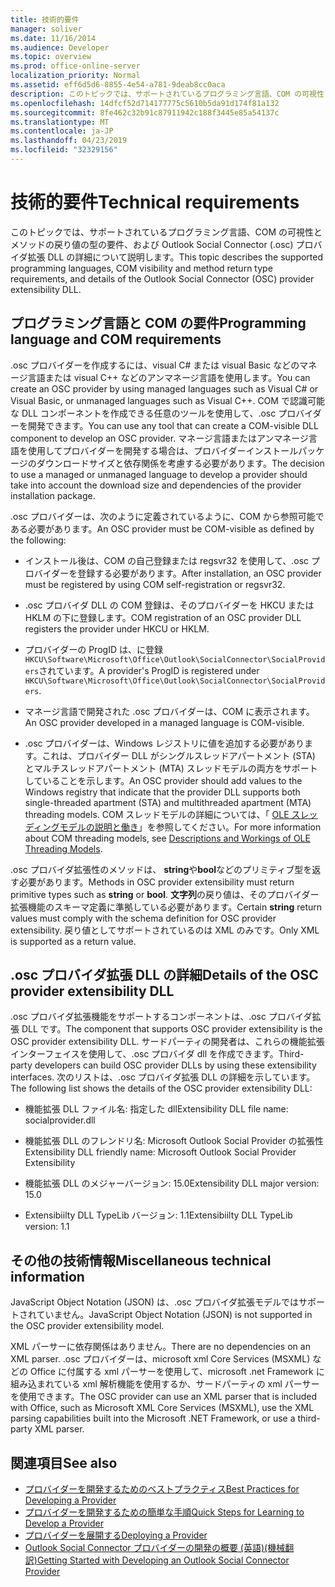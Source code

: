 ```yaml
---
title: 技術的要件
manager: soliver
ms.date: 11/16/2014
ms.audience: Developer
ms.topic: overview
ms.prod: office-online-server
localization_priority: Normal
ms.assetid: eff6d5d6-8855-4e54-a781-9deab8cc0aca
description: このトピックでは、サポートされているプログラミング言語、COM の可視性とメソッドの戻り値の型の要件、および Outlook Social Connector (.osc) プロバイダ拡張 DLL の詳細について説明します。
ms.openlocfilehash: 14dfcf52d714177775c5610b5da91d174f81a132
ms.sourcegitcommit: 8fe462c32b91c87911942c188f3445e85a54137c
ms.translationtype: MT
ms.contentlocale: ja-JP
ms.lasthandoff: 04/23/2019
ms.locfileid: "32329156"
---
```

# <a name="technical-requirements"></a><span data-ttu-id="ab300-103">技術的要件</span><span class="sxs-lookup"><span data-stu-id="ab300-103">Technical requirements</span></span>

<span data-ttu-id="ab300-104">このトピックでは、サポートされているプログラミング言語、COM の可視性とメソッドの戻り値の型の要件、および Outlook Social Connector (.osc) プロバイダ拡張 DLL の詳細について説明します。</span><span class="sxs-lookup"><span data-stu-id="ab300-104">This topic describes the supported programming languages, COM visibility and method return type requirements, and details of the Outlook Social Connector (OSC) provider extensibility DLL.</span></span> 
  
## <a name="programming-language-and-com-requirements"></a><span data-ttu-id="ab300-105">プログラミング言語と COM の要件</span><span class="sxs-lookup"><span data-stu-id="ab300-105">Programming language and COM requirements</span></span>

<span data-ttu-id="ab300-106">.osc プロバイダーを作成するには、visual C# または visual Basic などのマネージ言語または visual C++ などのアンマネージ言語を使用します。</span><span class="sxs-lookup"><span data-stu-id="ab300-106">You can create an OSC provider by using managed languages such as Visual C# or Visual Basic, or unmanaged languages such as Visual C++.</span></span> <span data-ttu-id="ab300-107">COM で認識可能な DLL コンポーネントを作成できる任意のツールを使用して、.osc プロバイダーを開発できます。</span><span class="sxs-lookup"><span data-stu-id="ab300-107">You can use any tool that can create a COM-visible DLL component to develop an OSC provider.</span></span> <span data-ttu-id="ab300-108">マネージ言語またはアンマネージ言語を使用してプロバイダーを開発する場合は、プロバイダーインストールパッケージのダウンロードサイズと依存関係を考慮する必要があります。</span><span class="sxs-lookup"><span data-stu-id="ab300-108">The decision to use a managed or unmanaged language to develop a provider should take into account the download size and dependencies of the provider installation package.</span></span>
  
<span data-ttu-id="ab300-109">.osc プロバイダーは、次のように定義されているように、COM から参照可能である必要があります。</span><span class="sxs-lookup"><span data-stu-id="ab300-109">An OSC provider must be COM-visible as defined by the following:</span></span>
  
- <span data-ttu-id="ab300-110">インストール後は、COM の自己登録または regsvr32 を使用して、.osc プロバイダーを登録する必要があります。</span><span class="sxs-lookup"><span data-stu-id="ab300-110">After installation, an OSC provider must be registered by using COM self-registration or regsvr32.</span></span>
    
- <span data-ttu-id="ab300-111">.osc プロバイダ DLL の COM 登録は、そのプロバイダーを HKCU または HKLM の下に登録します。</span><span class="sxs-lookup"><span data-stu-id="ab300-111">COM registration of an OSC provider DLL registers the provider under HKCU or HKLM.</span></span> 
    
- <span data-ttu-id="ab300-112">プロバイダーの ProgID は、に登録`HKCU\Software\Microsoft\Office\Outlook\SocialConnector\SocialProviders`されています。</span><span class="sxs-lookup"><span data-stu-id="ab300-112">A provider's ProgID is registered under  `HKCU\Software\Microsoft\Office\Outlook\SocialConnector\SocialProviders`.</span></span>
    
- <span data-ttu-id="ab300-113">マネージ言語で開発された .osc プロバイダーは、COM に表示されます。</span><span class="sxs-lookup"><span data-stu-id="ab300-113">An OSC provider developed in a managed language is COM-visible.</span></span>
    
- <span data-ttu-id="ab300-114">.osc プロバイダーは、Windows レジストリに値を追加する必要があります。これは、プロバイダー DLL がシングルスレッドアパートメント (STA) とマルチスレッドアパートメント (MTA) スレッドモデルの両方をサポートしていることを示します。</span><span class="sxs-lookup"><span data-stu-id="ab300-114">An OSC provider should add values to the Windows registry that indicate that the provider DLL supports both single-threaded apartment (STA) and multithreaded apartment (MTA) threading models.</span></span> <span data-ttu-id="ab300-115">COM スレッドモデルの詳細については、「 [OLE スレッディングモデルの説明と働き](https://support.microsoft.com/kb/150777)」を参照してください。</span><span class="sxs-lookup"><span data-stu-id="ab300-115">For more information about COM threading models, see [Descriptions and Workings of OLE Threading Models](https://support.microsoft.com/kb/150777).</span></span>
    
<span data-ttu-id="ab300-116">.osc プロバイダ拡張性のメソッドは、 **string**や**bool**などのプリミティブ型を返す必要があります。</span><span class="sxs-lookup"><span data-stu-id="ab300-116">Methods in OSC provider extensibility must return primitive types such as **string** or **bool**.</span></span> <span data-ttu-id="ab300-117">**文字列**の戻り値は、そのプロバイダー拡張機能のスキーマ定義に準拠している必要があります。</span><span class="sxs-lookup"><span data-stu-id="ab300-117">Certain **string** return values must comply with the schema definition for OSC provider extensibility.</span></span> <span data-ttu-id="ab300-118">戻り値としてサポートされているのは XML のみです。</span><span class="sxs-lookup"><span data-stu-id="ab300-118">Only XML is supported as a return value.</span></span> 
  
## <a name="details-of-the-osc-provider-extensibility-dll"></a><span data-ttu-id="ab300-119">.osc プロバイダ拡張 DLL の詳細</span><span class="sxs-lookup"><span data-stu-id="ab300-119">Details of the OSC provider extensibility DLL</span></span>

<span data-ttu-id="ab300-120">.osc プロバイダ拡張機能をサポートするコンポーネントは、.osc プロバイダ拡張 DLL です。</span><span class="sxs-lookup"><span data-stu-id="ab300-120">The component that supports OSC provider extensibility is the OSC provider extensibility DLL.</span></span> <span data-ttu-id="ab300-121">サードパーティの開発者は、これらの機能拡張インターフェイスを使用して、.osc プロバイダ dll を作成できます。</span><span class="sxs-lookup"><span data-stu-id="ab300-121">Third-party developers can build OSC provider DLLs by using these extensibility interfaces.</span></span> <span data-ttu-id="ab300-122">次のリストは、.osc プロバイダ拡張 DLL の詳細を示しています。</span><span class="sxs-lookup"><span data-stu-id="ab300-122">The following list shows the details of the OSC provider extensibility DLL:</span></span>
  
- <span data-ttu-id="ab300-123">機能拡張 DLL ファイル名: 指定した dll</span><span class="sxs-lookup"><span data-stu-id="ab300-123">Extensibility DLL file name: socialprovider.dll</span></span>
    
- <span data-ttu-id="ab300-124">機能拡張 DLL のフレンドリ名: Microsoft Outlook Social Provider の拡張性</span><span class="sxs-lookup"><span data-stu-id="ab300-124">Extensibility DLL friendly name: Microsoft Outlook Social Provider Extensibility</span></span>
    
- <span data-ttu-id="ab300-125">機能拡張 DLL のメジャーバージョン: 15.0</span><span class="sxs-lookup"><span data-stu-id="ab300-125">Extensibility DLL major version: 15.0</span></span>
    
- <span data-ttu-id="ab300-126">Extensibiilty DLL TypeLib バージョン: 1.1</span><span class="sxs-lookup"><span data-stu-id="ab300-126">Extensibiilty DLL TypeLib version: 1.1</span></span>
    
## <a name="miscellaneous-technical-information"></a><span data-ttu-id="ab300-127">その他の技術情報</span><span class="sxs-lookup"><span data-stu-id="ab300-127">Miscellaneous technical information</span></span>

<span data-ttu-id="ab300-128">JavaScript Object Notation (JSON) は、.osc プロバイダ拡張モデルではサポートされていません。</span><span class="sxs-lookup"><span data-stu-id="ab300-128">JavaScript Object Notation (JSON) is not supported in the OSC provider extensibility model.</span></span>
  
<span data-ttu-id="ab300-129">XML パーサーに依存関係はありません。</span><span class="sxs-lookup"><span data-stu-id="ab300-129">There are no dependencies on an XML parser.</span></span> <span data-ttu-id="ab300-130">.osc プロバイダーは、microsoft xml Core Services (MSXML) などの Office に付属する xml パーサーを使用して、microsoft .net Framework に組み込まれている xml 解析機能を使用するか、サードパーティの xml パーサーを使用できます。</span><span class="sxs-lookup"><span data-stu-id="ab300-130">The OSC provider can use an XML parser that is included with Office, such as Microsoft XML Core Services (MSXML), use the XML parsing capabilities built into the Microsoft .NET Framework, or use a third-party XML parser.</span></span> 
  
## <a name="see-also"></a><span data-ttu-id="ab300-131">関連項目</span><span class="sxs-lookup"><span data-stu-id="ab300-131">See also</span></span>

- [<span data-ttu-id="ab300-132">プロバイダーを開発するためのベストプラクティス</span><span class="sxs-lookup"><span data-stu-id="ab300-132">Best Practices for Developing a Provider</span></span>](best-practices-for-developing-a-provider.md)  
- [<span data-ttu-id="ab300-133">プロバイダーを開発するための簡単な手順</span><span class="sxs-lookup"><span data-stu-id="ab300-133">Quick Steps for Learning to Develop a Provider</span></span>](quick-steps-for-learning-to-develop-a-provider.md)
- [<span data-ttu-id="ab300-134">プロバイダーを展開する</span><span class="sxs-lookup"><span data-stu-id="ab300-134">Deploying a Provider</span></span>](deploying-a-provider.md)  
- [<span data-ttu-id="ab300-135">Outlook Social Connector プロバイダーの開発の概要 (英語)(機械翻訳)</span><span class="sxs-lookup"><span data-stu-id="ab300-135">Getting Started with Developing an Outlook Social Connector Provider</span></span>](getting-started-with-developing-an-outlook-social-connector-provider.md)

